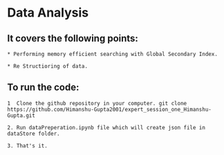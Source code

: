  # Data Analysis
   
## It covers the following points:

    * Performing memory efficient searching with Global Secondary Index.
    
    * Re Structioring of data.  

 ## To run the code:
 
    1  Clone the github repository in your computer. git clone https://github.com/Himanshu-Gupta2001/expert_session_one_Himanshu-Gupta.git
    
    2. Run dataPreperation.ipynb file which will create json file in dataStore folder.
    
    3. That's it.


